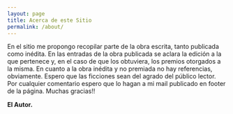 ```yaml
---
layout: page
title: Acerca de este Sitio
permalink: /about/
---
```


En el sitio me propongo recopilar parte de la obra escrita, tanto publicada como inédita.
En las entradas de la obra publicada se aclara la edición a la que pertenece y, en el caso de que los obtuviera, los premios otorgados a la misma. En cuanto a la obra inédita y no premiada no hay referencias, obviamente.
Espero que las ficciones sean del agrado del público lector. Por cualquier comentario espero que lo hagan a mi mail publicado en footer de la página.
Muchas gracias!!

**El Autor.**
